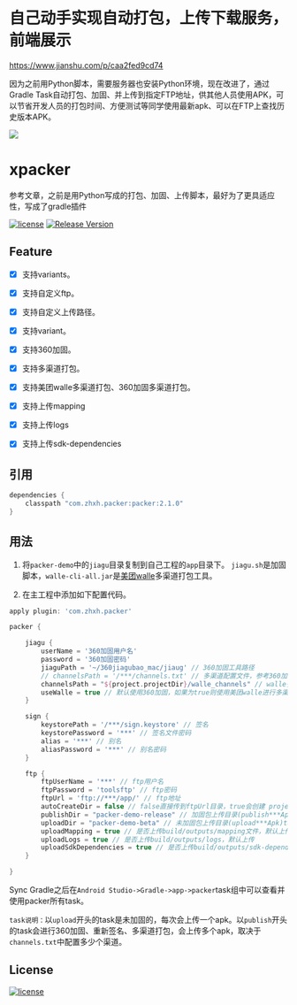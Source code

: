 
# 自己动手实现自动打包，上传下载服务，前端展示
https://www.jianshu.com/p/caa2fed9cd74

因为之前用Python脚本，需要服务器也安装Python环境，现在改进了，通过Gradle Task自动打包、加固、并上传到指定FTP地址，供其他人员使用APK，可以节省开发人员的打包时间、方便测试等同学使用最新apk、可以在FTP上查找历史版本APK。

![](https://raw.github.com/zhxh/packer/master/images/logo.jpg)

# xpacker

参考文章，之前是用Python写成的打包、加固、上传脚本，最好为了更具适应性，写成了gradle插件

[![license](http://img.shields.io/badge/license-MIT-brightgreen.svg?style=flat)](https://github.com/zhxhcoder/xpacker/blob/master/LICENSE)
[![Release Version](https://img.shields.io/badge/release-2.1.0-red.svg)](https://github.com/zhxhcoder/xpacker/releases)

## Feature

- [x] 支持variants。

- [x] 支持自定义ftp。

- [x] 支持自定义上传路径。

- [x] 支持variant。

- [x] 支持360加固。

- [x] 支持多渠道打包。

- [x] 支持美团walle多渠道打包、360加固多渠道打包。

- [x] 支持上传mapping
  
- [x] 支持上传logs
  
- [x] 支持上传sdk-dependencies

## 引用

```groovy
dependencies {
    classpath "com.zhxh.packer:packer:2.1.0"
}
```

## 用法

1. 将`packer-demo`中的`jiagu`目录复制到自己工程的`app`目录下。
    `jiagu.sh`是加固脚本，`walle-cli-all.jar`是[美团walle](https://github.com/Meituan-Dianping/walle)多渠道打包工具。

2. 在主工程中添加如下配置代码。

```groovy
apply plugin: 'com.zhxh.packer'

packer {

    jiagu {
        userName = '360加固用户名'
        password = '360加固密码'
        jiaguPath = '~/360jiagubao_mac/jiaug' // 360加固工具路径
        // channelsPath = '/***/channels.txt' // 多渠道配置文件，参考360加固多渠道配置模板
        channelsPath = "${project.projectDir}/walle_channels" // walle多渠道配置文件
        useWalle = true // 默认使用360加固，如果为true则使用美团walle进行多渠道打包
    }

    sign {
        keystorePath = '/***/sign.keystore' // 签名
        keystorePassword = '***' // 签名文件密码
        alias = '***' // 别名
        aliasPassword = '***' // 别名密码
    }

    ftp {
        ftpUserName = '***' // ftp用户名
        ftpPassword = 'toolsftp' // ftp密码
        ftpUrl = 'ftp://***/app/' // ftp地址
        autoCreateDir = false // false直接传到ftpUrl目录，true会创建 projectName/versionName/ 目录
        publishDir = "packer-demo-release" // 加固包上传目录(publish***Apks)task.
        uploadDir = "packer-demo-beta" // 未加固包上传目录(upload***Apk)task.
        uploadMapping = true // 是否上传build/outputs/mapping文件，默认上传
        uploadLogs = true // 是否上传build/outputs/logs，默认上传
        uploadSdkDependencies = true // 是否上传build/outputs/sdk-dependencies，默认上传
    }

}
```

Sync Gradle之后在`Android Studio->Gradle->app->packer`task组中可以查看并使用packer所有task。

`task说明：`以`upload`开头的task是未加固的，每次会上传一个apk。以`publish`开头的task会进行360加固、重新签名、多渠道打包，会上传多个apk，取决于`channels.txt`中配置多少个渠道。

## License

[![license](http://img.shields.io/badge/license-MIT-brightgreen.svg?style=flat)](https://github.com/zhxhcoder/xpacker/blob/master/LICENSE)
